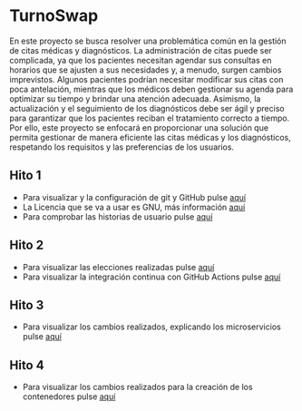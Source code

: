 # TurnoSwap

En este proyecto se busca resolver una problemática común en la gestión de citas médicas y diagnósticos. La administración de citas puede ser complicada, ya que los pacientes necesitan agendar sus consultas en horarios que se ajusten a sus necesidades y, a menudo, surgen cambios imprevistos. Algunos pacientes podrían necesitar modificar sus citas con poca antelación, mientras que los médicos deben gestionar su agenda para optimizar su tiempo y brindar una atención adecuada. Asimismo, la actualización y el seguimiento de los diagnósticos debe ser ágil y preciso para garantizar que los pacientes reciban el tratamiento correcto a tiempo. Por ello, este proyecto se enfocará en proporcionar una solución que permita gestionar de manera eficiente las citas médicas y los diagnósticos, respetando los requisitos y las preferencias de los usuarios.

## Hito 1

- Para visualizar y la configuración de git y GitHub pulse [aquí](./docs/hitos/hito_1/Configuracion_git_github.md)
- La Licencia que se va a usar es GNU, más información [aquí](./LICENSE)
- Para comprobar las historias de usuario pulse [aquí](./docs/hitos/hito_1/historias_usuarios.md)

## Hito 2

- Para visualizar las elecciones realizadas pulse [aquí](./docs/hitos/hito_2/eleccion.md)
- Para visualizar la integración continua con GitHub Actions pulse [aquí](./docs/hitos/hito_2/integracion_continua.md)

## Hito 3

- Para visualizar los cambios realizados, explicando los microservicios pulse [aquí](./docs/hitos/hito_3/microservicios.md)

## Hito 4

- Para visualizar los cambios realizados para la creación de los contenedores pulse [aquí](./docs/hitos/hito4/docker.md)